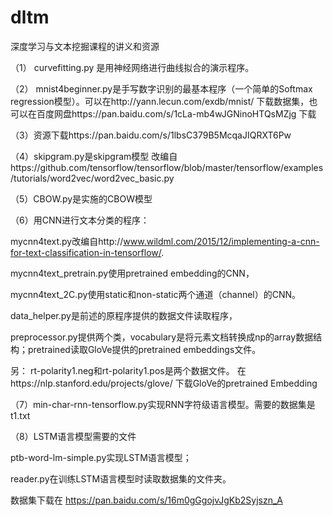 # dltm
深度学习与文本挖掘课程的讲义和资源

（1） curvefitting.py 是用神经网络进行曲线拟合的演示程序。

（2） mnist4beginner.py是手写数字识别的最基本程序（一个简单的Softmax regression模型）。可以在http://yann.lecun.com/exdb/mnist/ 下载数据集，也可以在百度网盘https://pan.baidu.com/s/1cLa-mb4wJGNinoHTQsMZjg 下载

（3）资源下载https://pan.baidu.com/s/1lbsC379B5McqaJIQRXT6Pw

（4）skipgram.py是skipgram模型
改编自https://github.com/tensorflow/tensorflow/blob/master/tensorflow/examples/tutorials/word2vec/word2vec_basic.py

（5）CBOW.py是实施的CBOW模型

（6）用CNN进行文本分类的程序：

mycnn4text.py改编自http://www.wildml.com/2015/12/implementing-a-cnn-for-text-classification-in-tensorflow/. 

mycnn4text_pretrain.py使用pretrained embedding的CNN，

mycnn4text_2C.py使用static和non-static两个通道（channel）的CNN。

data_helper.py是前述的原程序提供的数据文件读取程序，

preprocessor.py提供两个类，vocabulary是将元素文档转换成np的array数据结构；pretrained读取GloVe提供的pretrained embeddings文件。

另：
rt-polarity1.neg和rt-polarity1.pos是两个数据文件。
在https://nlp.stanford.edu/projects/glove/ 下载GloVe的pretrained Embedding

（7）min-char-rnn-tensorflow.py实现RNN字符级语言模型。需要的数据集是t1.txt

（8）LSTM语言模型需要的文件

ptb-word-lm-simple.py实现LSTM语言模型；

reader.py在训练LSTM语言模型时读取数据集的文件夹。

数据集下载在 https://pan.baidu.com/s/16m0gGgojvJgKb2Syjszn_A

